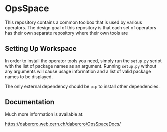# OpsSpace

This repository contains a common toolbox that is used by various operators.
The design goal of this repository is that each set of operators has their own
separate repository where their own tools are 

## Setting Up Workspace

In order to install the operator tools you need, simply run the `setup.py` 
script with the list of package names as an argument.
Running `setup.py` without any arguments will cause usage information and
a list of valid package names to be displayed.

The only external dependency should be `pip` to install other dependencies.

## Documentation

Much more information is available at:

<https://dabercro.web.cern.ch/dabercro/OpsSpaceDocs/>
